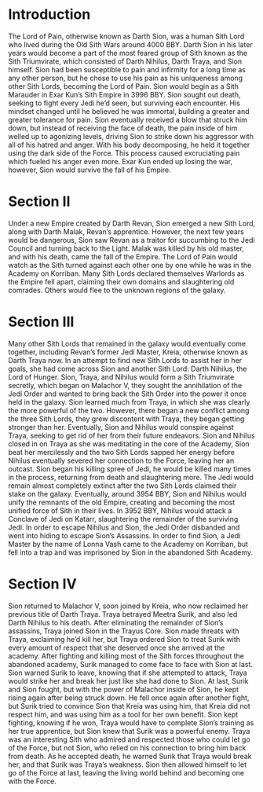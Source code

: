 # Introduction

The Lord of Pain, otherwise known as Darth Sion, was a human Sith Lord who lived during the Old Sith Wars around 4000 BBY.
Darth Sion in his later years would become a part of the most feared group of Sith known as the Sith Triumvirate, which consisted of Darth Nihilus, Darth Traya, and Sion himself.
Sion had been susceptible to pain and infirmity for a long time as any other person, but he chose to use his pain as his uniqueness among other Sith Lords, becoming the Lord of Pain.
Sion would begin as a Sith Marauder in Exar Kun’s Sith Empire in 3996 BBY.
Sion sought out death, seeking to fight every Jedi he’d seen, but surviving each encounter.
His mindset changed until he believed he was immortal, building a greater and greater tolerance for pain.
Sion eventually received a blow that struck him down, but instead of receiving the face of death, the pain inside of him welled up to agonizing levels, driving Sion to strike down his aggressor with all of his hatred and anger.
With his body decomposing, he held it together using the dark side of the Force.
This process caused excruciating pain which fueled his anger even more.
Exar Kun ended up losing the war, however, Sion would survive the fall of his Empire.

# Section II

Under a new Empire created by Darth Revan, Sion emerged a new Sith Lord, along with Darth Malak, Revan’s apprentice.
However, the next few years would be dangerous, Sion saw Revan as a traitor for succumbing to the Jedi Council and turning back to the Light.
Malak was killed by his old master, and with his death, came the fall of the Empire.
The Lord of Pain would watch as the Sith turned against each other one by one while he was in the Academy on Korriban.
Many Sith Lords declared themselves Warlords as the Empire fell apart, claiming their own domains and slaughtering old comrades.
Others would flee to the unknown regions of the galaxy.

# Section III

Many other Sith Lords that remained in the galaxy would eventually come together, including Revan’s former Jedi Master, Kreia, otherwise known as Darth Traya now.
In an attempt to find new Sith Lords to assist her in her goals, she had come across Sion and another Sith Lord: Darth Nihilus, the Lord of Hunger.
Sion, Traya, and Nihilus would form a Sith Triumvirate secretly, which began on Malachor V, they sought the annihilation of the Jedi Order and wanted to bring back the Sith Order into the power it once held in the galaxy.
Sion learned much from Traya, in which she was clearly the more powerful of the two.
However, there began a new conflict among the three Sith Lords, they grew discontent with Traya, they began getting stronger than her.
Eventually, Sion and Nihilus would conspire against Traya, seeking to get rid of her from their future endeavors.
Sion and Nihilus closed in on Traya as she was meditating in the core of the Academy, Sion beat her mercilessly and the two Sith Lords sapped her energy before Nihilus eventually severed her connection to the Force, leaving her an outcast.
Sion began his killing spree of Jedi, he would be killed many times in the process, returning from death and slaughtering more.
The Jedi would remain almost completely extinct after the two Sith Lords claimed their stake on the galaxy.
Eventually, around 3954 BBY, Sion and Nihilus would unify the remnants of the old Empire, creating and becoming the most unified force of Sith in their lives.
In 3952 BBY, Nihilus would attack a Conclave of Jedi on Katarr, slaughtering the remainder of the surviving Jedi.
In order to escape Nihilus and Sion, the Jedi Order disbanded and went into hiding to escape Sion’s Assassins.
In order to find Sion, a Jedi Master by the name of Lonna Vash came to the Academy on Korriban, but fell into a trap and was imprisoned by Sion in the abandoned Sith Academy.

# Section IV

Sion returned to Malachor V, soon joined by Kreia, who now reclaimed her previous title of Darth Traya.
Traya betrayed Meetra Surik, and also led Darth Nihilus to his death.
After eliminating the remainder of Sion’s assassins, Traya joined Sion in the Trayus Core.
Sion made threats with Traya, exclaiming he’d kill her, but Traya ordered Sion to treat Surik with every amount of respect that she deserved once she arrived at the academy.
After fighting and killing most of the Sith forces throughout the abandoned academy, Surik managed to come face to face with Sion at last.
Sion warned Surik to leave, knowing that if she attempted to attack, Traya would strike her and break her just like she had done to Sion.
At last, Surik and Sion fought, but with the power of Malachor inside of Sion, he kept rising again after being struck down.
He fell once again after another fight, but Surik tried to convince Sion that Kreia was using him, that Kreia did not respect him, and was using him as a tool for her own benefit.
Sion kept fighting, knowing if he won, Traya would have to complete Sion’s training as her true apprentice, but Sion knew that Surik was a powerful enemy.
Traya was an interesting Sith who admired and respected those who could let go of the Force, but not Sion, who relied on his connection to bring him back from death.
As he accepted death, he warned Surik that Traya would break her, and that Surik was Traya’s weakness.
Sion then allowed himself to let go of the Force at last, leaving the living world behind and becoming one with the Force.
